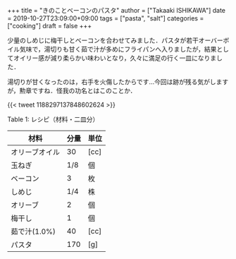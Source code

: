 +++
title = "きのことベーコンのパスタ"
author = ["Takaaki ISHIKAWA"]
date = 2019-10-27T23:09:00+09:00
tags = ["pasta", "salt"]
categories = ["cooking"]
draft = false
+++

少量のしめじに梅干しとベーコンを合わせてみました．パスタが若干オーバーボイル気味で，湯切りも甘く茹で汁が多めにフライパンへ入りましたが，結果としてオイリー感が減り柔らかい味わいとなり，久々に満足の行く一皿になりました．

湯切りが甘くなったのは，右手を火傷したからです...今回は跡が残る気がしますが，勲章ですね．怪我の功名とはこのことか．

{{< tweet 1188297137848602624 >}}

<div class="table-caption">
  <span class="table-number">Table 1</span>:
  レシピ（材料・二皿分）
</div>

| 材料      | 分量 | 単位 |
|---------|----|----|
| オリーブオイル | 30  | [cc] |
| 玉ねぎ    | 1/8 | 個   |
| ベーコン  | 3   | 枚   |
| しめじ    | 1/4 | 株   |
| オリーブ  | 2   | 個   |
| 梅干し    | 1   | 個   |
| 茹で汁(1.0%) | 40  | [cc] |
| パスタ    | 170 | [g]  |
